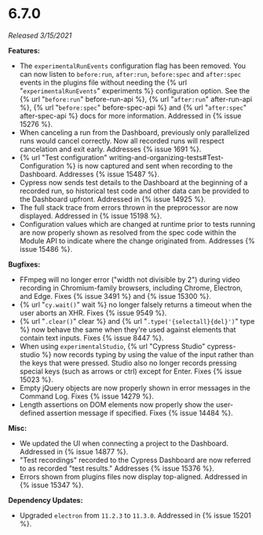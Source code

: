 # 6.7.0

*Released 3/15/2021*

**Features:**

- The `experimentalRunEvents` configuration flag has been removed. You can now listen to `before:run`, `after:run`, `before:spec` and `after:spec` events in the plugins file without needing the {% url "`experimentalRunEvents`" experiments %} configuration option. See the {% url "`before:run`" before-run-api %}, {% url "`after:run`" after-run-api %}, {% url "`before:spec`" before-spec-api %} and {% url "`after:spec`" after-spec-api %} docs for more information. Addressed in {% issue 15276 %}.
- When canceling a run from the Dashboard, previously only parallelized runs would cancel correctly. Now all recorded runs will respect cancelation and exit early. Addresses {% issue 1691 %}.
- {% url "Test configuration" writing-and-organizing-tests#Test-Configuration %} is now captured and sent when recording to the Dashboard. Addresses {% issue 15487 %}.
- Cypress now sends test details to the Dashboard at the beginning of a recorded run, so historical test code and other data can be provided to the Dashboard upfront. Addressed in {% issue 14925 %}.
- The full stack trace from errors thrown in the preprocessor are now displayed. Addressed in {% issue 15198 %}.
- Configuration values which are changed at runtime prior to tests running are now properly shown as resolved from the spec code within the Module API to indicate where the change originated from. Addresses {% issue 15486 %}.

**Bugfixes:**

- FFmpeg will no longer error ("width not divisible by 2") during video recording in Chromium-family browsers, including Chrome, Electron, and Edge. Fixes {% issue 3491 %} and {% issue 15300 %}.
- {% url "`cy.wait()`" wait %} no longer falsely returns a timeout when the user aborts an XHR. Fixes {% issue 9549 %}.
- {% url "`.clear()`" clear %} and {% url "`.type('{selectall}{del}')`" type %} now behave the same when they're used against elements that contain text inputs. Fixes {% issue 8447 %}.
- When using `experimentalStudio`, {% url "Cypress Studio" cypress-studio %} now records typing by using the value of the input rather than the keys that were pressed. Studio also no longer records pressing special keys (such as arrows or ctrl) except for Enter. Fixes {% issue 15023 %}.
- Empty jQuery objects are now properly shown in error messages in the Command Log. Fixes {% issue 14279 %}.
- Length assertions on DOM elements now properly show the user-defined assertion message if specified. Fixes {% issue 14484 %}.

**Misc:**

- We updated the UI when connecting a project to the Dashboard. Addressed in {% issue 14877 %}.
- "Test recordings" recorded to the Cypress Dashboard are now referred to as recorded "test results." Addresses {% issue 15376 %}.
- Errors shown from plugins files now display top-aligned. Addressed in {% issue 15347 %}.

**Dependency Updates:**

- Upgraded `electron` from `11.2.3` to `11.3.0`. Addressed in {% issue 15201 %}.
